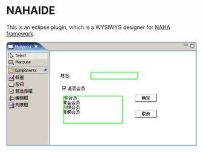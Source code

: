 # NAHAIDE

This is an eclipse plugin, which is a WYSIWYG designer for [NAHA framework](https://github.com/yangzhongke/NAHA).

![image](https://raw.githubusercontent.com/yangzhongke/NAHAIDE/master/docs/demo1.png) 

